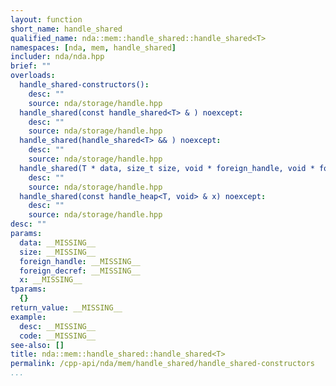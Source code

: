 ```yaml
---
layout: function
short_name: handle_shared
qualified_name: nda::mem::handle_shared::handle_shared<T>
namespaces: [nda, mem, handle_shared]
includer: nda/nda.hpp
brief: ""
overloads:
  handle_shared-constructors():
    desc: ""
    source: nda/storage/handle.hpp
  handle_shared(const handle_shared<T> & ) noexcept:
    desc: ""
    source: nda/storage/handle.hpp
  handle_shared(handle_shared<T> && ) noexcept:
    desc: ""
    source: nda/storage/handle.hpp
  handle_shared(T * data, size_t size, void * foreign_handle, void * foreign_decref) noexcept:
    desc: ""
    source: nda/storage/handle.hpp
  handle_shared(const handle_heap<T, void> & x) noexcept:
    desc: ""
    source: nda/storage/handle.hpp
desc: ""
params:
  data: __MISSING__
  size: __MISSING__
  foreign_handle: __MISSING__
  foreign_decref: __MISSING__
  x: __MISSING__
tparams:
  {}
return_value: __MISSING__
example:
  desc: __MISSING__
  code: __MISSING__
see-also: []
title: nda::mem::handle_shared::handle_shared<T>
permalink: /cpp-api/nda/mem/handle_shared/handle_shared-constructors
...
```


